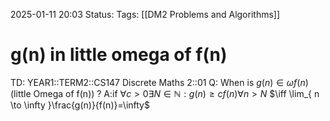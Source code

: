 2025-01-11 20:03
Status: 
Tags: [[DM2 Problems and Algorithms]]
# g(n) in little omega of f(n)

TD: YEAR1::TERM2::CS147 Discrete Maths 2::01 
Q: When is $g(n) ∈ \omega f(n)$ (little Omega of f(n))
?
A:if $\forall c>0 \exists N \in \mathbb{N}:g(n) \geq cf(n)\forall n>N$ 
$\iff \lim_{ n \to \infty }\frac{g(n)}{f(n)}=\infty$
<!--ID: 1736628462538-->

